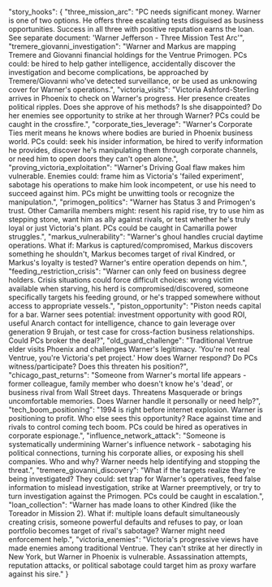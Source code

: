  
  "story_hooks": {
    "three_mission_arc": "PC needs significant money. Warner is one of two options. He offers three escalating tests disguised as business opportunities. Success in all three with positive reputation earns the loan. See separate document: 'Warner Jefferson - Three Mission Test Arc'",
    "tremere_giovanni_investigation": "Warner and Markus are mapping Tremere and Giovanni financial holdings for the Ventrue Primogen. PCs could: be hired to help gather intelligence, accidentally discover the investigation and become complications, be approached by Tremere/Giovanni who've detected surveillance, or be used as unknowing cover for Warner's operations.",
    "victoria_visits": "Victoria Ashford-Sterling arrives in Phoenix to check on Warner's progress. Her presence creates political ripples. Does she approve of his methods? Is she disappointed? Do her enemies see opportunity to strike at her through Warner? PCs could be caught in the crossfire.",
    "corporate_ties_leverage": "Warner's Corporate Ties merit means he knows where bodies are buried in Phoenix business world. PCs could: seek his insider information, be hired to verify information he provides, discover he's manipulating them through corporate channels, or need him to open doors they can't open alone.",
    "proving_victoria_exploitation": "Warner's Driving Goal flaw makes him vulnerable. Enemies could: frame him as Victoria's 'failed experiment', sabotage his operations to make him look incompetent, or use his need to succeed against him. PCs might be unwitting tools or recognize the manipulation.",
    "primogen_politics": "Warner has Status 3 and Primogen's trust. Other Camarilla members might: resent his rapid rise, try to use him as stepping stone, want him as ally against rivals, or test whether he's truly loyal or just Victoria's plant. PCs could be caught in Camarilla power struggles.",
    "markus_vulnerability": "Warner's ghoul handles crucial daytime operations. What if: Markus is captured/compromised, Markus discovers something he shouldn't, Markus becomes target of rival Kindred, or Markus's loyalty is tested? Warner's entire operation depends on him.",
    "feeding_restriction_crisis": "Warner can only feed on business degree holders. Crisis situations could force difficult choices: wrong victim available when starving, his herd is compromised/discovered, someone specifically targets his feeding ground, or he's trapped somewhere without access to appropriate vessels.",
    "piston_opportunity": "Piston needs capital for a bar. Warner sees potential: investment opportunity with good ROI, useful Anarch contact for intelligence, chance to gain leverage over generation 9 Brujah, or test case for cross-faction business relationships. Could PCs broker the deal?",
    "old_guard_challenge": "Traditional Ventrue elder visits Phoenix and challenges Warner's legitimacy. 'You're not real Ventrue, you're Victoria's pet project.' How does Warner respond? Do PCs witness/participate? Does this threaten his position?",
    "chicago_past_returns": "Someone from Warner's mortal life appears - former colleague, family member who doesn't know he's 'dead', or business rival from Wall Street days. Threatens Masquerade or brings uncomfortable memories. Does Warner handle it personally or need help?",
    "tech_boom_positioning": "1994 is right before internet explosion. Warner is positioning to profit. Who else sees this opportunity? Race against time and rivals to control coming tech boom. PCs could be hired as operatives in corporate espionage.",
    "influence_network_attack": "Someone is systematically undermining Warner's influence network - sabotaging his political connections, turning his corporate allies, or exposing his shell companies. Who and why? Warner needs help identifying and stopping the threat.",
    "tremere_giovanni_discovery": "What if the targets realize they're being investigated? They could: set trap for Warner's operatives, feed false information to mislead investigation, strike at Warner preemptively, or try to turn investigation against the Primogen. PCs could be caught in escalation.",
    "loan_collection": "Warner has made loans to other Kindred (like the Toreador in Mission 2). What if: multiple loans default simultaneously creating crisis, someone powerful defaults and refuses to pay, or loan portfolio becomes target of rival's sabotage? Warner might need enforcement help.",
    "victoria_enemies": "Victoria's progressive views have made enemies among traditional Ventrue. They can't strike at her directly in New York, but Warner in Phoenix is vulnerable. Assassination attempts, reputation attacks, or political sabotage could target him as proxy warfare against his sire."
  }
